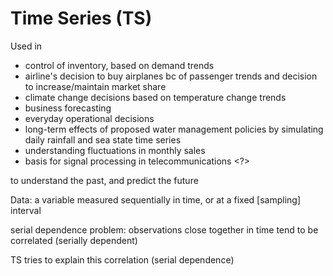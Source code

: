 # Time Series (TS)

Used in
- control of inventory, based on demand trends
- airline's decision to buy airplanes bc of passenger trends and decision to increase/maintain market share
- climate change decisions based on temperature change trends
- business forecasting
- everyday operational decisions
- long-term effects of proposed water management policies by simulating daily rainfall and sea state time series
- understanding fluctuations in monthly sales
- basis for signal processing in telecommunications <?>

to understand the past, and predict the future

Data: 
a variable measured sequentially in time, or at a fixed [sampling] interval 

serial dependence problem:
observations close together in time tend to be correlated (serially dependent)

TS tries to explain this correlation (serial dependence)


